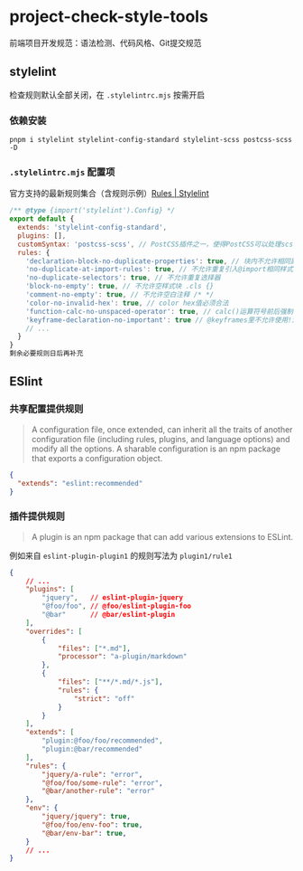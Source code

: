 # project-check-style-tools
前端项目开发规范：语法检测、代码风格、Git提交规范
## stylelint
检查规则默认全部关闭，在 `.stylelintrc.mjs` 按需开启
### 依赖安装
`pnpm i stylelint stylelint-config-standard stylelint-scss postcss-scss -D`
### `.stylelintrc.mjs` 配置项
官方支持的最新规则集合（含规则示例）[Rules | Stylelint](https://stylelint.io/user-guide/rules)
```js
/** @type {import('stylelint').Config} */
export default {
  extends: 'stylelint-config-standard',
  plugins: [],
  customSyntax: 'postcss-scss', // PostCSS插件之一，使得PostCSS可以处理scss
  rules: {
    'declaration-block-no-duplicate-properties': true, // 块内不允许相同属性
    'no-duplicate-at-import-rules': true, // 不允许重复引入@import相同样式
    'no-duplicate-selectors': true, // 不允许重复选择器
    'block-no-empty': true, // 不允许空样式块 .cls {}
    'comment-no-empty': true, // 不允许空白注释 /* */
    'color-no-invalid-hex': true, // color hex值必须合法
    'function-calc-no-unspaced-operator': true, // calc()运算符号前后强制空格
    'keyframe-declaration-no-important': true // @keyframes里不允许使用!important
    // ...
  }
}
剩余必要规则日后再补充
```
## ESlint
### 共享配置提供规则
> A configuration file, once extended, can inherit all the traits of another configuration file (including rules, plugins, and language options) and modify all the options. A sharable configuration is an npm package that exports a configuration object.
```json
{
  "extends": "eslint:recommended"
}
```
### 插件提供规则
> A plugin is an npm package that can add various extensions to ESLint.

例如来自 `eslint-plugin-plugin1` 的规则写法为 `plugin1/rule1`
```json
{
    // ...
    "plugins": [
        "jquery",   // eslint-plugin-jquery
        "@foo/foo", // @foo/eslint-plugin-foo
        "@bar"      // @bar/eslint-plugin
    ],
    "overrides": [
        {
            "files": ["*.md"],
            "processor": "a-plugin/markdown"
        },
        {
            "files": ["**/*.md/*.js"],
            "rules": {
                "strict": "off"
            }
        }
    ],
    "extends": [
        "plugin:@foo/foo/recommended",
        "plugin:@bar/recommended"
    ],
    "rules": {
        "jquery/a-rule": "error",
        "@foo/foo/some-rule": "error",
        "@bar/another-rule": "error"
    },
    "env": {
        "jquery/jquery": true,
        "@foo/foo/env-foo": true,
        "@bar/env-bar": true,
    }
    // ...
}
```